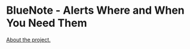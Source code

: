 # BlueNote - Alerts Where and When You Need Them
 
[About the project.](https://design.williampepera.com/bluenote/index.html)
